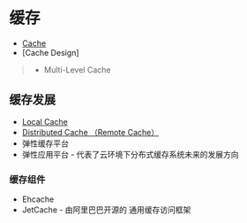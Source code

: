 # 缓存

* [Cache](cache.md)
* [Cache Design]
> * Multi-Level Cache

## 缓存发展
* [Local Cache](local-cache/README.md)
* [Distributed Cache （Remote Cache）](ds-cache/README.md)
* 弹性缓存平台
* 弹性应用平台 - 代表了云环境下分布式缓存系统未来的发展方向

### 缓存组件
* Ehcache
* JetCache - 由阿里巴巴开源的 通用缓存访问框架
